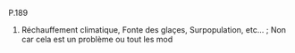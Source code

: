 
P.189 
1. Réchauffement climatique, Fonte des glaçes, Surpopulation, etc... ; Non car cela est un problème ou tout les mod